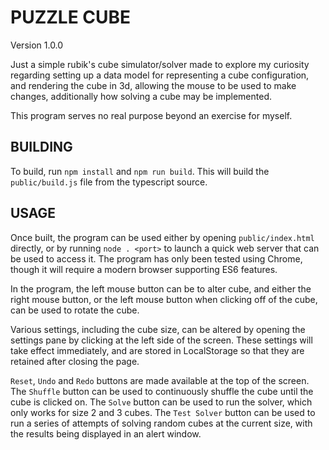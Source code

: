 PUZZLE CUBE
===========
Version 1.0.0

Just a simple rubik's cube simulator/solver made to explore my curiosity
regarding setting up a data model for representing a cube configuration, and
rendering the cube in 3d, allowing the mouse to be used to make changes,
additionally how solving a cube may be implemented.

This program serves no real purpose beyond an exercise for myself.

BUILDING
--------

To build, run `npm install` and `npm run build`. This will build the
`public/build.js` file from the typescript source.

USAGE
-----

Once built, the program can be used either by opening `public/index.html`
directly, or by running `node . <port>` to launch a quick web server that can
be used to access it. The program has only been tested using Chrome, though it
will require a modern browser supporting ES6 features.

In the program, the left mouse button can be to alter cube, and either the
right mouse button, or the left mouse button when clicking off of the cube, can
be used to rotate the cube.

Various settings, including the cube size, can be altered by opening the
settings pane by clicking at the left side of the screen. These settings will
take effect immediately, and are stored in LocalStorage so that they are
retained after closing the page.

`Reset`, `Undo` and `Redo` buttons are made available at the top of the screen.
The `Shuffle` button can be used to continuously shuffle the cube until the
cube is clicked on. The `Solve` button can be used to run the solver, which
only works for size 2 and 3 cubes. The `Test Solver` button can be used to run
a series of attempts of solving random cubes at the current size, with the
results being displayed in an alert window.
